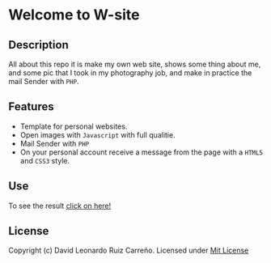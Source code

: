 # Welcome to W-site

## Description 
All about this repo it is make my own web site, shows some thing about me, and some pic that I took in my photography job, and make in practice the mail Sender with `PHP`.

## Features
- Template for personal websites.
- Open images with `Javascript` with full qualitie.
- Mail Sender with `PHP`
- On your personal account receive a message from the page with a `HTML5` and `CSS3` style.

## Use

To see the result [click on here!](http://daviruiz.16mb.com/)

## License

Copyright (c) David Leonardo Ruiz Carreño. Licensed under [Mit License](LICENSE)
